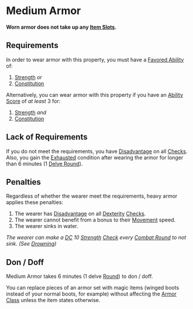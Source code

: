 # Medium Armor
**Worn armor does not take up any [Item Slots](../../../../../Player%20Characters/Derived%20Statistics/Item%20Slots.md).**
## Requirements
In order to wear armor with this property, you must have a [Favored Ability](../../../../Player%20Characters/Favored%20Ability.md) of:
1. [Strength](../../../../Player%20Characters/Chosen%20Statistics/Strength.md) *or*
2. [Constitution](../../../../Player%20Characters/Chosen%20Statistics/Constitution.md)

Alternatively, you can wear armor with this property if you have an [Ability Score](../../../../Player%20Characters/Chosen%20Statistics/Ability%20Scores.md) of *at least* 3 for:
1. [Strength](../../../../Player%20Characters/Chosen%20Statistics/Strength.md) *and*
2. [Constitution](../../../../Player%20Characters/Chosen%20Statistics/Constitution.md)
## Lack of Requirements
If you do not meet the requirements, you have [Disadvantage](../../../../Game%20Procedures/Dice%20Rolls/Disadvantage.md) on all [Checks](../../../../Game%20Procedures/Check.md). Also, you gain the [Exhausted](../../../../Conditions/Exhausted.md) condition after wearing the armor for longer than 6 minutes (1 [Delve Round](../../../../Game%20Procedures/Round.md#Delve%20Round)).
## Penalties
Regardless of whether the wearer meet the requirements, heavy armor applies these penalties:
1. The wearer has [Disadvantage](../../../../../Game%20Procedures/Dice%20Rolls/Disadvantage.md) on all [Dexterity](../../../../../Player%20Characters/Chosen%20Statistics/Dexterity.md) [Checks](../../../../../Game%20Procedures/Check.md).
2. The wearer cannot benefit from a bonus to their [Movement](../../../../Game%20Procedures/Movement.md) speed.
3. The wearer sinks in water.

*The wearer can make a [DC](../../../../../Game%20Procedures/DC.md) 10 [Strength](../../../../../Player%20Characters/Chosen%20Statistics/Strength.md) [Check](../../../../../Game%20Procedures/Check.md) every [Combat Round](../../../../Game%20Procedures/Round.md#Combat%20Round) to not sink. (See [Drowning](../../../../Hazards/Elemental.md#Drowning))*
## Don / Doff
Medium Armor takes 6 minutes (1 delve [Round](../../../../../Game%20Procedures/Round.md)) to don / doff.

You can replace pieces of an armor set with magic items (winged boots instead of your normal boots, for example) without affecting the [Armor Class](../../../../Player%20Characters/Derived%20Statistics/Armor%20Class.md) unless the item states otherwise.